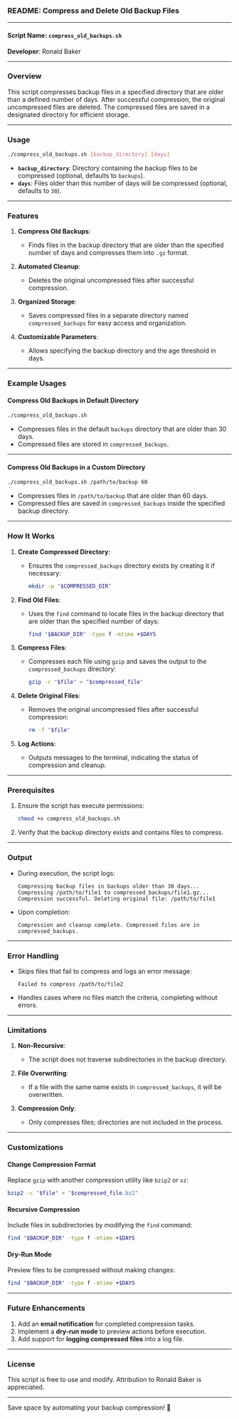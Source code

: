 ### **README: Compress and Delete Old Backup Files**

---

#### **Script Name**: `compress_old_backups.sh`  
**Developer**: Ronald Baker  

---

### **Overview**
This script compresses backup files in a specified directory that are older than a defined number of days. After successful compression, the original uncompressed files are deleted. The compressed files are saved in a designated directory for efficient storage.

---

### **Usage**
```bash
./compress_old_backups.sh [backup_directory] [days]
```

- **`backup_directory`**: Directory containing the backup files to be compressed (optional, defaults to `backups`).  
- **`days`**: Files older than this number of days will be compressed (optional, defaults to `30`).  

---

### **Features**
1. **Compress Old Backups**:
   - Finds files in the backup directory that are older than the specified number of days and compresses them into `.gz` format.

2. **Automated Cleanup**:
   - Deletes the original uncompressed files after successful compression.

3. **Organized Storage**:
   - Saves compressed files in a separate directory named `compressed_backups` for easy access and organization.

4. **Customizable Parameters**:
   - Allows specifying the backup directory and the age threshold in days.

---

### **Example Usages**

#### **Compress Old Backups in Default Directory**
```bash
./compress_old_backups.sh
```
- Compresses files in the default `backups` directory that are older than 30 days.
- Compressed files are stored in `compressed_backups`.

---

#### **Compress Old Backups in a Custom Directory**
```bash
./compress_old_backups.sh /path/to/backup 60
```
- Compresses files in `/path/to/backup` that are older than 60 days.
- Compressed files are saved in `compressed_backups` inside the specified backup directory.

---

### **How It Works**
1. **Create Compressed Directory**:
   - Ensures the `compressed_backups` directory exists by creating it if necessary:
     ```bash
     mkdir -p "$COMPRESSED_DIR"
     ```

2. **Find Old Files**:
   - Uses the `find` command to locate files in the backup directory that are older than the specified number of days:
     ```bash
     find "$BACKUP_DIR" -type f -mtime +$DAYS
     ```

3. **Compress Files**:
   - Compresses each file using `gzip` and saves the output to the `compressed_backups` directory:
     ```bash
     gzip -c "$file" > "$compressed_file"
     ```

4. **Delete Original Files**:
   - Removes the original uncompressed files after successful compression:
     ```bash
     rm -f "$file"
     ```

5. **Log Actions**:
   - Outputs messages to the terminal, indicating the status of compression and cleanup.

---

### **Prerequisites**
1. Ensure the script has execute permissions:
   ```bash
   chmod +x compress_old_backups.sh
   ```
2. Verify that the backup directory exists and contains files to compress.

---

### **Output**
- During execution, the script logs:
  ```
  Compressing backup files in backups older than 30 days...
  Compressing /path/to/file1 to compressed_backups/file1.gz...
  Compression successful. Deleting original file: /path/to/file1
  ```
- Upon completion:
  ```
  Compression and cleanup complete. Compressed files are in compressed_backups.
  ```

---

### **Error Handling**
- Skips files that fail to compress and logs an error message:
  ```
  Failed to compress /path/to/file2
  ```
- Handles cases where no files match the criteria, completing without errors.

---

### **Limitations**
1. **Non-Recursive**:
   - The script does not traverse subdirectories in the backup directory.
   
2. **File Overwriting**:
   - If a file with the same name exists in `compressed_backups`, it will be overwritten.

3. **Compression Only**:
   - Only compresses files; directories are not included in the process.

---

### **Customizations**

#### **Change Compression Format**
Replace `gzip` with another compression utility like `bzip2` or `xz`:
```bash
bzip2 -c "$file" > "$compressed_file.bz2"
```

#### **Recursive Compression**
Include files in subdirectories by modifying the `find` command:
```bash
find "$BACKUP_DIR" -type f -mtime +$DAYS
```

#### **Dry-Run Mode**
Preview files to be compressed without making changes:
```bash
find "$BACKUP_DIR" -type f -mtime +$DAYS
```

---

### **Future Enhancements**
1. Add an **email notification** for completed compression tasks.
2. Implement a **dry-run mode** to preview actions before execution.
3. Add support for **logging compressed files** into a log file.

---

### **License**
This script is free to use and modify. Attribution to Ronald Baker is appreciated.

---

Save space by automating your backup compression! 🚀